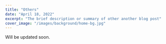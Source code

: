 ```yaml
---
title: "Others"
date: "April 18, 2022"
excerpt: "The brief description or summary of other another blog post"
cover_image: "/images/background/home-bg.jpg"
---
```


Will be updated soon.
